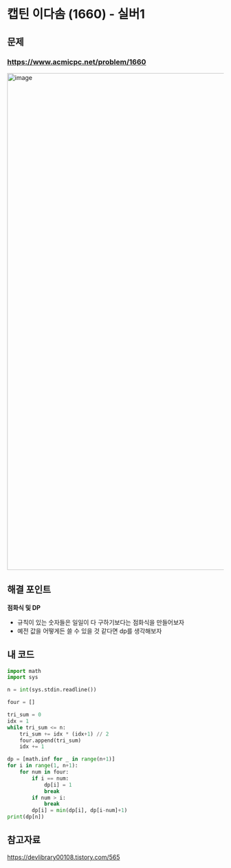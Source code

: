 # 캡틴 이다솜 (1660) - 실버1

## 문제 
### https://www.acmicpc.net/problem/1660
<img width="1153" alt="image" src="https://user-images.githubusercontent.com/72330884/187689197-1d678e2a-a3ad-4e6b-9535-24d3b801fa72.png">

## 해결 포인트
**점화식 및 DP**
- 규칙이 있는 숫자들은 일일이 다 구하기보다는 점화식을 만들어보자
- 예전 값을 어떻게든 쓸 수 있을 것 같다면 dp를 생각해보자

## 내 코드
```python
import math
import sys

n = int(sys.stdin.readline())

four = []

tri_sum = 0
idx = 1
while tri_sum <= n:
    tri_sum += idx * (idx+1) // 2
    four.append(tri_sum)
    idx += 1

dp = [math.inf for _ in range(n+1)]
for i in range(1, n+1):
    for num in four:
        if i == num:
            dp[i] = 1
            break
        if num > i:
            break
        dp[i] = min(dp[i], dp[i-num]+1)
print(dp[n])
```

## 참고자료   
https://devlibrary00108.tistory.com/565

